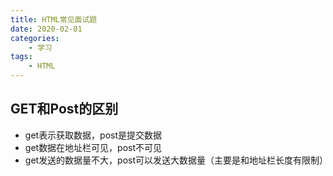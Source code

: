 ```yaml
---
title: HTML常见面试题
date: 2020-02-01
categories: 
    - 学习
tags: 
    - HTML
---
```


## GET和Post的区别
- get表示获取数据，post是提交数据
- get数据在地址栏可见，post不可见
- get发送的数据量不大，post可以发送大数据量（主要是和地址栏长度有限制）
